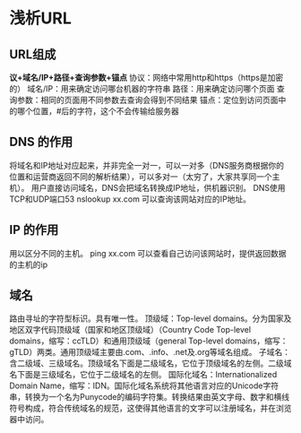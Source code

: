 # 浅析URL
## URL组成
**议+域名/IP+路径+查询参数+锚点**
协议：网络中常用http和https（https是加密的）
域名/IP：用来确定访问哪台机器的字符串
路径：用来确定访问哪个页面
查询参数：相同的页面用不同参数去查询会得到不同结果
锚点：定位到访问页面中的哪个位置，#后的字符，这个不会传输给服务器

## DNS 的作用
将域名和IP地址对应起来，并非完全一对一，可以一对多（DNS服务商根据你的位置和运营商返回不同的解析结果），可以多对一（太穷了，大家共享同一个主机）。
用户直接访问域名，DNS会把域名转换成IP地址，供机器识别。 DNS使用TCP和UDP端口53
nslookup xx.com  可以查询该网站对应的IP地址。

## IP 的作用
用以区分不同的主机。
ping xx.com 可以查看自己访问该网站时，提供返回数据的主机的ip

## 域名
路由寻址的字符型标识。具有唯一性。
顶级域：Top-level domains。分为国家及地区双字代码顶级域（国家和地区顶级域）（Country Code Top-level domains，缩写：ccTLD）和通用顶级域（general Top-level domains，缩写：gTLD）两类。通用顶级域主要由.com、.info、.net及.org等域名组成。
子域名：含二级域、三级域名。顶级域名下面是二级域名，它位于顶级域名的左侧。二级域名下面是三级域名，它位于二级域名的左侧。
国际化域名：Internationalized Domain Name，缩写：IDN。国际化域名系统将其他语言对应的Unicode字符串，转换为一个名为Punycode的编码字符集。转换结果由英文字母、数字和横线符号构成，符合传统域名的规范，这使得其他语言的文字可以注册域名，并在浏览器中访问。
